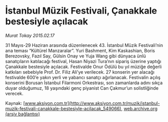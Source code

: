 # İstanbul Müzik Festivali, Çanakkale bestesiyle açılacak

*Murat Tokay 2015.02.17*

<div class="pNewsDetailMainContent" itemprop="articleBody">
 <p>
  31 Mayıs-29 Haziran arasında düzenlenecek 43. İstanbul Müzik Festivali’nin ana teması “Kültürel Manzaralar”. Yuri Bashment, Kim Kaskashian, Boris Berezovsky, Fazıl Say, Gülsin Onay ve Yuja Wang gibi dünyaca ünlü sanatçıların katılacağı festival, Hasan Niyazi Tura’nın sipariş üzerine yaptığı Çanakkale bestesiyle açılacak. Festivalde Onur Ödülü bu yıl müziğe değerli katkıları sebebiyle Prof. Dr. Filiz Ali’ye verilecek. 27 konserin yer alacağı festivalde 600’e yakın yerli ve yabancı sanatçı ağırlanacak. Festivalin açılış konserini Borusan İstanbul Filarmoni Orkestrası, son zamanlarda adını sıkça duyar olduğumuz, 18 yaşındaki genç piyanist Can Çakmur’un solistliğinde verecek.
 </p>
</div>


Kaynak: [www.aksiyon.com.tr](http://www.aksiyon.com.tr/muzik/istanbul-muzik-festivali-canakkale-bestesiyle-acilacak_549066), [web.archive.org (arşiv bağlantısı)](http://web.archive.org/web/20150719013831/http://www.aksiyon.com.tr/muzik/istanbul-muzik-festivali-canakkale-bestesiyle-acilacak_549066)
